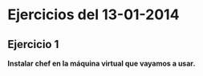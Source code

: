 # Ejercicios del 13-01-2014

## Ejercicio 1

**Instalar chef en la máquina virtual que vayamos a usar.**

